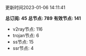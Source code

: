 更新时间2023-01-06 14:11:41

**总订阅: 45**
**总节点: 789**
**有效节点: 141**
- v2ray节点: 116
- trojan节点: 6
- ss节点: 15
- ssr节点: 4
